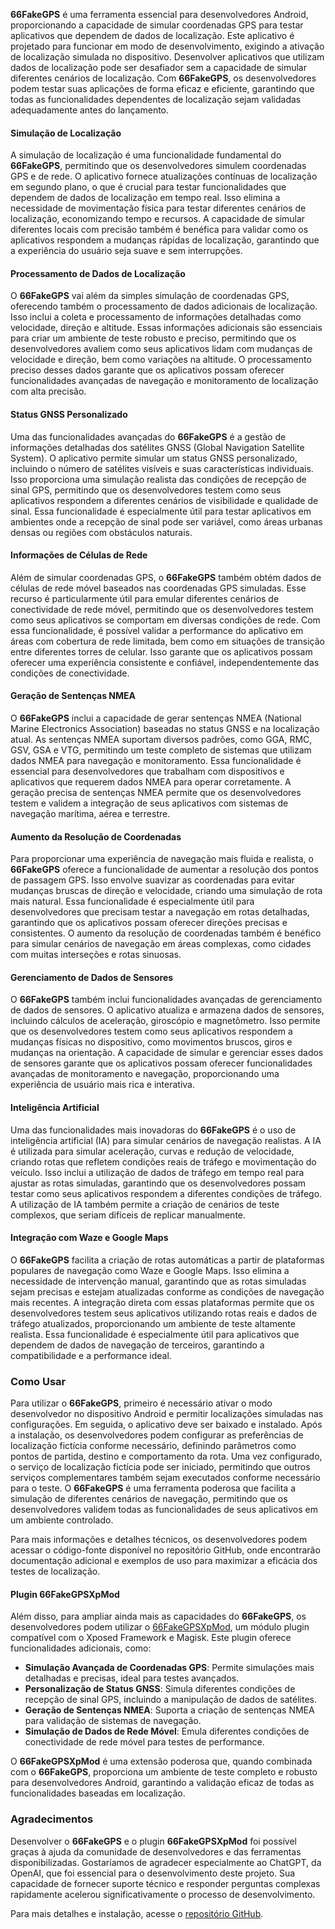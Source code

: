 
**66FakeGPS** é uma ferramenta essencial para desenvolvedores Android, proporcionando a capacidade de simular coordenadas GPS para testar aplicativos que dependem de dados de localização. Este aplicativo é projetado para funcionar em modo de desenvolvimento, exigindo a ativação de localização simulada no dispositivo. Desenvolver aplicativos que utilizam dados de localização pode ser desafiador sem a capacidade de simular diferentes cenários de localização. Com **66FakeGPS**, os desenvolvedores podem testar suas aplicações de forma eficaz e eficiente, garantindo que todas as funcionalidades dependentes de localização sejam validadas adequadamente antes do lançamento.

#### Simulação de Localização

A simulação de localização é uma funcionalidade fundamental do **66FakeGPS**, permitindo que os desenvolvedores simulem coordenadas GPS e de rede. O aplicativo fornece atualizações contínuas de localização em segundo plano, o que é crucial para testar funcionalidades que dependem de dados de localização em tempo real. Isso elimina a necessidade de movimentação física para testar diferentes cenários de localização, economizando tempo e recursos. A capacidade de simular diferentes locais com precisão também é benéfica para validar como os aplicativos respondem a mudanças rápidas de localização, garantindo que a experiência do usuário seja suave e sem interrupções.

#### Processamento de Dados de Localização

O **66FakeGPS** vai além da simples simulação de coordenadas GPS, oferecendo também o processamento de dados adicionais de localização. Isso inclui a coleta e processamento de informações detalhadas como velocidade, direção e altitude. Essas informações adicionais são essenciais para criar um ambiente de teste robusto e preciso, permitindo que os desenvolvedores avaliem como seus aplicativos lidam com mudanças de velocidade e direção, bem como variações na altitude. O processamento preciso desses dados garante que os aplicativos possam oferecer funcionalidades avançadas de navegação e monitoramento de localização com alta precisão.

#### Status GNSS Personalizado

Uma das funcionalidades avançadas do **66FakeGPS** é a gestão de informações detalhadas dos satélites GNSS (Global Navigation Satellite System). O aplicativo permite simular um status GNSS personalizado, incluindo o número de satélites visíveis e suas características individuais. Isso proporciona uma simulação realista das condições de recepção de sinal GPS, permitindo que os desenvolvedores testem como seus aplicativos respondem a diferentes cenários de visibilidade e qualidade de sinal. Essa funcionalidade é especialmente útil para testar aplicativos em ambientes onde a recepção de sinal pode ser variável, como áreas urbanas densas ou regiões com obstáculos naturais.

#### Informações de Células de Rede

Além de simular coordenadas GPS, o **66FakeGPS** também obtém dados de células de rede móvel baseados nas coordenadas GPS simuladas. Esse recurso é particularmente útil para emular diferentes cenários de conectividade de rede móvel, permitindo que os desenvolvedores testem como seus aplicativos se comportam em diversas condições de rede. Com essa funcionalidade, é possível validar a performance do aplicativo em áreas com cobertura de rede limitada, bem como em situações de transição entre diferentes torres de celular. Isso garante que os aplicativos possam oferecer uma experiência consistente e confiável, independentemente das condições de conectividade.

#### Geração de Sentenças NMEA

O **66FakeGPS** inclui a capacidade de gerar sentenças NMEA (National Marine Electronics Association) baseadas no status GNSS e na localização atual. As sentenças NMEA suportam diversos padrões, como GGA, RMC, GSV, GSA e VTG, permitindo um teste completo de sistemas que utilizam dados NMEA para navegação e monitoramento. Essa funcionalidade é essencial para desenvolvedores que trabalham com dispositivos e aplicativos que requerem dados NMEA para operar corretamente. A geração precisa de sentenças NMEA permite que os desenvolvedores testem e validem a integração de seus aplicativos com sistemas de navegação marítima, aérea e terrestre.

#### Aumento da Resolução de Coordenadas

Para proporcionar uma experiência de navegação mais fluida e realista, o **66FakeGPS** oferece a funcionalidade de aumentar a resolução dos pontos de passagem GPS. Isso envolve suavizar as coordenadas para evitar mudanças bruscas de direção e velocidade, criando uma simulação de rota mais natural. Essa funcionalidade é especialmente útil para desenvolvedores que precisam testar a navegação em rotas detalhadas, garantindo que os aplicativos possam oferecer direções precisas e consistentes. O aumento da resolução de coordenadas também é benéfico para simular cenários de navegação em áreas complexas, como cidades com muitas interseções e rotas sinuosas.

#### Gerenciamento de Dados de Sensores

O **66FakeGPS** também inclui funcionalidades avançadas de gerenciamento de dados de sensores. O aplicativo atualiza e armazena dados de sensores, incluindo cálculos de aceleração, giroscópio e magnetômetro. Isso permite que os desenvolvedores testem como seus aplicativos respondem a mudanças físicas no dispositivo, como movimentos bruscos, giros e mudanças na orientação. A capacidade de simular e gerenciar esses dados de sensores garante que os aplicativos possam oferecer funcionalidades avançadas de monitoramento e navegação, proporcionando uma experiência de usuário mais rica e interativa. 

#### Inteligência Artificial

Uma das funcionalidades mais inovadoras do **66FakeGPS** é o uso de inteligência artificial (IA) para simular cenários de navegação realistas. A IA é utilizada para simular aceleração, curvas e redução de velocidade, criando rotas que refletem condições reais de tráfego e movimentação do veículo. Isso inclui a utilização de dados de tráfego em tempo real para ajustar as rotas simuladas, garantindo que os desenvolvedores possam testar como seus aplicativos respondem a diferentes condições de tráfego. A utilização de IA também permite a criação de cenários de teste complexos, que seriam difíceis de replicar manualmente.

#### Integração com Waze e Google Maps

O **66FakeGPS** facilita a criação de rotas automáticas a partir de plataformas populares de navegação como Waze e Google Maps. Isso elimina a necessidade de intervenção manual, garantindo que as rotas simuladas sejam precisas e estejam atualizadas conforme as condições de navegação mais recentes. A integração direta com essas plataformas permite que os desenvolvedores testem seus aplicativos utilizando rotas reais e dados de tráfego atualizados, proporcionando um ambiente de teste altamente realista. Essa funcionalidade é especialmente útil para aplicativos que dependem de dados de navegação de terceiros, garantindo a compatibilidade e a performance ideal.

### Como Usar

Para utilizar o **66FakeGPS**, primeiro é necessário ativar o modo desenvolvedor no dispositivo Android e permitir localizações simuladas nas configurações. Em seguida, o aplicativo deve ser baixado e instalado. Após a instalação, os desenvolvedores podem configurar as preferências de localização fictícia conforme necessário, definindo parâmetros como pontos de partida, destino e comportamento da rota. Uma vez configurado, o serviço de localização fictícia pode ser iniciado, permitindo que outros serviços complementares também sejam executados conforme necessário para o teste. O **66FakeGPS** é uma ferramenta poderosa que facilita a simulação de diferentes cenários de navegação, permitindo que os desenvolvedores validem todas as funcionalidades de seus aplicativos em um ambiente controlado.

Para mais informações e detalhes técnicos, os desenvolvedores podem acessar o código-fonte disponível no repositório GitHub, onde encontrarão documentação adicional e exemplos de uso para maximizar a eficácia dos testes de localização.

#### Plugin 66FakeGPSXpMod

Além disso, para ampliar ainda mais as capacidades do **66FakeGPS**, os desenvolvedores podem utilizar o [66FakeGPSXpMod](https://github.com/carlex22/66fakegpsXpMod), um módulo plugin compatível com o Xposed Framework e Magisk. Este plugin oferece funcionalidades adicionais, como:

- **Simulação Avançada de Coordenadas GPS**: Permite simulações mais detalhadas e precisas, ideal para testes avançados.
- **Personalização de Status GNSS**: Simula diferentes condições de recepção de sinal GPS, incluindo a manipulação de dados de satélites.
- **Geração de Sentenças NMEA**: Suporta a criação de sentenças NMEA para validação de sistemas de navegação.
- **Simulação de Dados de Rede Móvel**: Emula diferentes condições de conectividade de rede móvel para testes de performance.

O **66FakeGPSXpMod** é uma extensão poderosa que, quando combinada com o **66FakeGPS**, proporciona um ambiente de teste completo e robusto para desenvolvedores Android, garantindo a validação eficaz de todas as funcionalidades baseadas em localização. 

### Agradecimentos

Desenvolver o **66FakeGPS** e o plugin **66FakeGPSXpMod** foi possível graças à ajuda da comunidade de desenvolvedores e das ferramentas disponibilizadas. Gostaríamos de agradecer especialmente ao ChatGPT, da OpenAI, que foi essencial para o desenvolvimento deste projeto. Sua capacidade de fornecer suporte técnico e responder perguntas complexas rapidamente acelerou significativamente o processo de desenvolvimento.

Para mais detalhes e instalação, acesse o [repositório GitHub](https://github.com/carlex22/66fakegpsXpMod).
